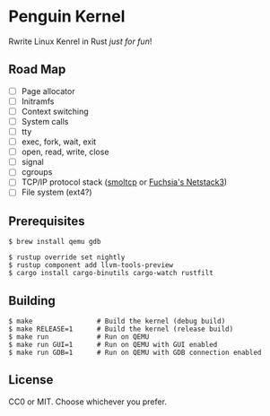 Penguin Kernel
==============

Rwrite Linux Kenrel in Rust *just for fun*!

## Road Map

- [ ] Page allocator
- [ ] Initramfs
- [ ] Context switching
- [ ] System calls
- [ ] tty
- [ ] exec, fork, wait, exit
- [ ] open, read, write, close
- [ ] signal
- [ ] cgroups
- [ ] TCP/IP protocol stack ([smoltcp](https://github.com/smoltcp-rs/smoltcp) or [Fuchsia's Netstack3](https://fuchsia.dev/fuchsia-src/contribute/contributing_to_netstack3))
- [ ] File system (ext4?)

## Prerequisites
```
$ brew install qemu gdb
```

```
$ rustup override set nightly
$ rustup component add llvm-tools-preview
$ cargo install cargo-binutils cargo-watch rustfilt
```

## Building
```
$ make                # Build the kernel (debug build)
$ make RELEASE=1      # Build the kernel (release build)
$ make run            # Run on QEMU
$ make run GUI=1      # Run on QEMU with GUI enabled
$ make run GDB=1      # Run on QEMU with GDB connection enabled
```

## License
CC0 or MIT. Choose whichever you prefer.
